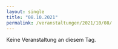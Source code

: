 ```yaml
---
layout: single
title: "08.10.2021"
permalink: /veranstaltungen/2021/10/08/
---
```


Keine Veranstaltung an diesem Tag.
